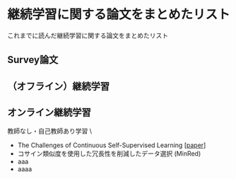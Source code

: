 # 継続学習に関する論文をまとめたリスト
これまでに読んだ継続学習に関する論文をまとめたリスト
## Survey論文

## （オフライン）継続学習

## オンライン継続学習
教師なし・自己教師あり学習 \
 - The Challenges of Continuous Self-Supervised Learning [[paper](https://arxiv.org/abs/2203.12710)]
  - コサイン類似度を使用した冗長性を削減したデータ選択 (MinRed)
 - aaa 
 - aaaa 
 

